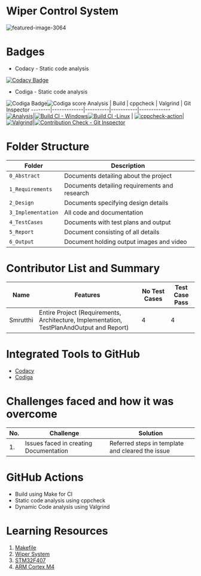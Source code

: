 # Wiper Control System
![featured-image-3064](https://user-images.githubusercontent.com/89585989/168291743-5e139b73-8a04-429d-aa70-e8f64ee73f86.jpg)
# Badges
* Codacy - Static code analysis

[![Codacy Badge](https://app.codacy.com/project/badge/Grade/8a5a5eaf0440455ea6d9270b778fea52)](https://www.codacy.com/gh/Smrutthi/M3_Wiper-Control-System/dashboard?utm_source=github.com&amp;utm_medium=referral&amp;utm_content=Smrutthi/M3_Wiper-Control-System&amp;utm_campaign=Badge_Grade)
* Codiga - Static code analysis

![Codiga Badge](https://api.codiga.io/project/33527/status/svg)![Codiga score](https://api.codiga.io/project/33527/score/svg)
Analysis | Build | cppcheck | Valgrind | Git Inspector 
--------|-------------|----------|-----------|-------------
 [![Analysis](https://github.com/Smrutthi/M3_Wiper-Control-System/actions/workflows/Analysis.yml/badge.svg)](https://github.com/Smrutthi/M3_Wiper-Control-System/actions/workflows/Analysis.yml)|[![Build CI - Windows](https://github.com/Smrutthi/M3_Wiper-Control-System/actions/workflows/Build-Windows.yml/badge.svg)](https://github.com/Smrutthi/M3_Wiper-Control-System/actions/workflows/Build-Windows.yml)[![Build CI -Linux](https://github.com/Smrutthi/M3_Wiper-Control-System/actions/workflows/Build-Linux.yml/badge.svg)](https://github.com/Smrutthi/M3_Wiper-Control-System/actions/workflows/Build-Linux.yml) | [![cppcheck-action](https://github.com/Smrutthi/M3_Wiper-Control-System/actions/workflows/cppcheck.yml/badge.svg)](https://github.com/Smrutthi/M3_Wiper-Control-System/actions/workflows/cppcheck.yml)|[![Valgrind](https://github.com/Smrutthi/M3_Wiper-Control-System/actions/workflows/Valgrind.yml/badge.svg)](https://github.com/Smrutthi/M3_Wiper-Control-System/actions/workflows/Valgrind.yml)|[![Contribution Check - Git Inspector](https://github.com/Smrutthi/M3_Wiper-Control-System/actions/workflows/Git_inspector.yml/badge.svg)](https://github.com/Smrutthi/M3_Wiper-Control-System/actions/workflows/Git_inspector.yml) 
# Folder Structure
Folder             | Description
-------------------| -----------------------------------------
`0_Abstract`       | Documents detailing about the project
`1_Requirements`   | Documents detailing requirements and research
`2_Design`         | Documents specifying design details
`3_Implementation` | All code and documentation
`4_TestCases`      | Documents with test plans and output
`5_Report`  | Document consisting of all details
`6_Output` | Document holding output images and video
# Contributor List and Summary
Name               |    Features   |No Test Cases|Test Case Pass
---------------------|----------------|----------------|--------------
Smrutthi   | Entire Project (Requirements, Architecture, Implementation, TestPlanAndOutput and Report)  | 4 | 4
# Integrated Tools to GitHub
* [Codacy](https://www.codacy.com/)
* [Codiga](https://www.codiga.io/)
# Challenges faced and how it was overcome
| No. | Challenge | Solution
|-----|-----------|--------
|1. | Issues faced in creating Documentation | Referred steps in template and cleared the issue
# GitHub Actions
* Build using Make for CI
* Static code analysis using cppcheck
* Dynamic Code analysis using Valgrind
# Learning Resources
1. [Makefile](https://www3.ntu.edu.sg/home/ehchua/programming/cpp/gcc_make.html#zz-2.1)
2. [Wiper System](https://vatire.com/car-maintenance-tips/the-importance-of-windshield-wipers)
3. [STM32F407](https://www.theengineeringknowledge.com/introduction-to-stm32f407)
4. [ARM Cortex M4](https://www.st.com/content/st_com/en/arm-32-bit-microcontrollers/arm-cortex-m4.html)
